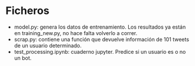 # Ficheros
- model.py: genera los datos de entrenamiento. Los resultados ya están en training_new.py, no hace falta volverlo a correr.
- scrap.py: contiene una función que devuelve información de 101 tweets de un usuario determinado.
- test_processing.ipynb: cuaderno jupyter. Predice si un usuario es o no un bot.